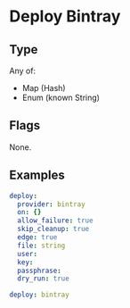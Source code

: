 # Deploy Bintray



## Type

Any of:

* Map (Hash)
* Enum (known String)

## Flags

None.


## Examples

```yaml
deploy:
  provider: bintray
  on: {}
  allow_failure: true
  skip_cleanup: true
  edge: true
  file: string
  user: 
  key: 
  passphrase: 
  dry_run: true
```

```yaml
deploy: bintray

```
